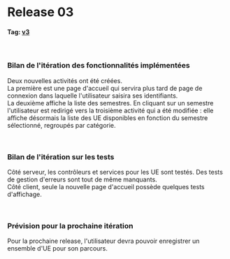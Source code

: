 # Release 03

#### Tag: [v3](https://github.com/L3-Info-Miage-Universite-Cote-D-Azur/pl2020-plplg/tree/v3)
<br>

### Bilan de l'itération des fonctionnalités implémentées
Deux nouvelles activités ont été créées. <br>
La première est une page d'accueil qui servira plus tard de page de connexion dans laquelle l'utilisateur saisira ses identifiants.<br>
La deuxième affiche la liste des semestres. En cliquant sur un semestre l'utilisateur est redirigé vers la troisième activité qui a été modifiée : 
elle affiche désormais la liste des UE disponibles en fonction du semestre sélectionné, regroupés par catégorie.  

<br>

### Bilan de l'itération sur les tests
Côté serveur, les contrôleurs et services pour les UE sont testés. Des tests de gestion d'erreurs sont tout de même manquants. <br>
Côté client, seule la nouvelle page d'accueil possède quelques tests d'affichage. 

<br>

### Prévision pour la prochaine itération
Pour la prochaine release, l'utilisateur devra pouvoir enregistrer un ensemble d'UE pour son parcours.
